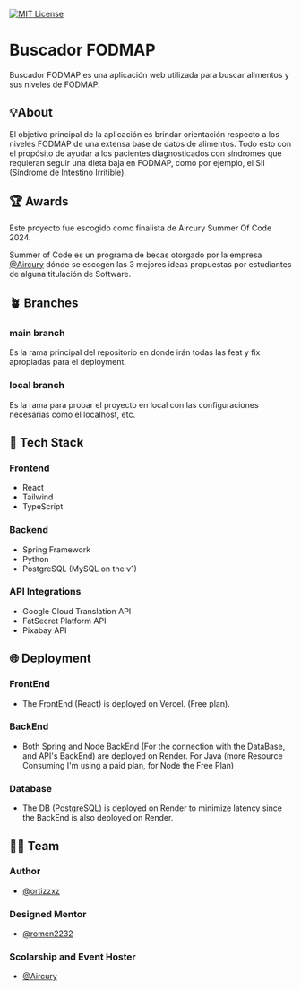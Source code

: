 
[![MIT License](https://img.shields.io/badge/License-MIT-green.svg)](https://choosealicense.com/licenses/mit/)

# Buscador FODMAP   

Buscador FODMAP es una aplicación web utilizada para buscar alimentos y sus niveles de FODMAP. 


## 💡About 

El objetivo principal de la aplicación es brindar orientación respecto a los niveles FODMAP de una extensa base de datos de alimentos. Todo esto con el propósito de ayudar a los pacientes diagnosticados con síndromes que requieran seguir una dieta baja en FODMAP, como por ejemplo, el SII (Síndrome de Intestino Irritible).

## 🏆 Awards 

Este proyecto fue escogido como finalista de Aircury Summer Of Code 2024. 

Summer of Code es un programa de becas otorgado por la empresa [@Aircury](https://github.com/aircury) dónde se escogen las 3 mejores ideas propuestas por estudiantes de alguna titulación de Software. 

## 🪴 Branches 
### main branch
Es la rama principal del repositorio en donde irán todas las feat y fix apropiadas para el deployment.
### local branch
Es la rama para probar el proyecto en local con las configuraciones necesarias como el localhost, etc.

## 🧰 Tech Stack
### Frontend 

- React
- Tailwind
- TypeScript

### Backend

- Spring Framework
- Python
- PostgreSQL (MySQL on the v1)

### API Integrations 

- Google Cloud Translation API
- FatSecret Platform API
- Pixabay API

## 🌐 Deployment
### FrontEnd
- The FrontEnd (React) is deployed on Vercel. (Free plan).

### BackEnd
- Both Spring and Node BackEnd (For the connection with the DataBase, and API's BackEnd) are deployed on Render. For Java (more Resource Consuming I'm using a paid plan, for Node the Free Plan)

### Database
- The DB (PostgreSQL) is deployed on Render to minimize latency since the BackEnd is also deployed on Render.
## 🧑‍💻 Team 

### Author
- [@ortizzxz](https://github.com/ortizzxz)

### Designed Mentor
- [@romen2232](https://github.com/romen2232)

### Scolarship and Event Hoster 
- [@Aircury](https://github.com/aircury)
